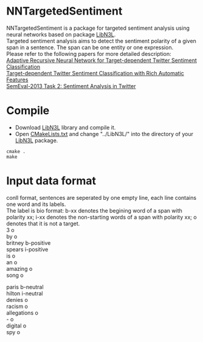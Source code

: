 NNTargetedSentiment
======
NNTargetedSentiment is a package for targeted sentiment analysis using neural networks based on package [LibN3L](https://github.com/SUTDNLP/LibN3L).  
Targeted sentiment analysis aims to detect the sentiment polarity of a given span in a sentence. The span can be one entity or one expression.  
Please refer to the following papers for more detailed description:  
[Adaptive Recursive Neural Network for Target-dependent Twitter Sentiment Classification](http://www.aclweb.org/anthology/P/P14/P14-2009.pdf)  
[Target-dependent Twitter Sentiment Classification with Rich Automatic Features](http://people.sutd.edu.sg/~yue_zhang/pub/ijcai15.tin.pdf)  
[SemEval-2013 Task 2: Sentiment Analysis in Twitter](http://www.aclweb.org/anthology/S/S13/S13-2052.pdf)  


Compile
======
* Download [LibN3L](https://github.com/SUTDNLP/LibN3L) library and compile it. 
* Open [CMakeLists.txt](CMakeLists.txt) and change "../LibN3L/" into the directory of your [LibN3L](https://github.com/SUTDNLP/LibN3L) package.  

`cmake .`  
`make`  

Input data format 
======
conll format, sentences are seperated by one empty line, each line contains one word and its labels.  
The label is bio format: b-xx denotes the begining word of a span with polarity xx; i-xx denotes the non-starting words of a span with polarity xx; o denotes that it is not a target.  
3 o  
by o  
britney b-positive  
spears i-positive  
is o  
an o  
amazing o  
song o  
  
paris b-neutral  
hilton i-neutral  
denies o  
racism o  
allegations o  
\- o  
digital o  
spy o  



